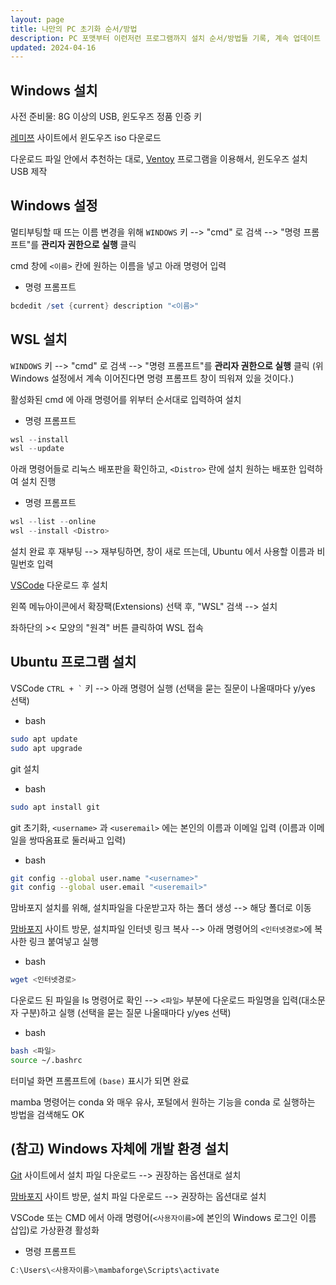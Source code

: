 ```yaml
---
layout: page
title: 나만의 PC 초기화 순서/방법
description: PC 포맷부터 이런저런 프로그램까지 설치 순서/방법들 기록, 계속 업데이트 예정
updated: 2024-04-16
---
```


## Windows 설치

사전 준비물: 8G 이상의 USB, 윈도우즈 정품 인증 키 

[레미쯔](https://remiz.co.kr/) 사이트에서 윈도우즈 iso 다운로드

다운로드 파일 안에서 추천하는 대로, [Ventoy](https://www.ventoy.net/en/index.html) 프로그램을 이용해서, 윈도우즈 설치 USB 제작

## Windows 설정

멀티부팅할 때 뜨는 이름 변경을 위해 `WINDOWS` 키 --> "cmd" 로 검색 --> "명령 프롬프트"를 **관리자 권한으로 실행** 클릭

cmd 창에 `<이름>` 칸에 원하는 이름을 넣고 아래 명령어 입력

- 명령 프롬프트
```powershell
bcdedit /set {current} description "<이름>"
```

## WSL 설치

`WINDOWS` 키 --> "cmd" 로 검색 --> "명령 프롬프트"를 **관리자 권한으로 실행** 클릭
(위 Windows 설정에서 계속 이어진다면 명령 프롬프트 창이 띄워져 있을 것이다.)

활성화된 cmd 에 아래 명령어를 위부터 순서대로 입력하여 설치

- 명령 프롬프트
```powershell
wsl --install
wsl --update
```

아래 명령어들로 리눅스 배포판을 확인하고, `<Distro>` 란에 설치 원하는 배포한 입력하여 설치 진행

- 명령 프롬프트
```powershell
wsl --list --online
wsl --install <Distro>
```

설치 완료 후 재부팅 --> 재부팅하면, 창이 새로 뜨는데, Ubuntu 에서 사용할 이름과 비밀번호 입력

[VSCode](https://code.visualstudio.com/Download) 다운로드 후 설치

왼쪽 메뉴아이콘에서 확장팩(Extensions) 선택 후, "WSL" 검색 --> 설치

좌하단의 >< 모양의 "원격" 버튼 클릭하여 WSL 접속

## Ubuntu 프로그램 설치

VSCode <code>CTRL + `</code> 키 --> 아래 명령어 실행 (선택을 묻는 질문이 나올때마다 y/yes 선택)

- bash
```bash
sudo apt update
sudo apt upgrade
```

git 설치

- bash
```bash
sudo apt install git
```

git 초기화, `<username>` 과 `<useremail>` 에는 본인의 이름과 이메일 입력 (이름과 이메일을 쌍따옴표로 둘러싸고 입력)

- bash
```bash
git config --global user.name "<username>"
git config --global user.email "<useremail>"
```

맘바포지 설치를 위해, 설치파일을 다운받고자 하는 폴더 생성 --> 해당 폴더로 이동

[맘바포지](https://github.com/conda-forge/miniforge/releases) 사이트 방문, 설치파일 인터넷 링크 복사 --> 아래 명령어의 `<인터넷경로>`에 복사한 링크 붙여넣고 실행

- bash
```bash
wget <인터넷경로>
```

다운로드 된 파일을 ls 명령어로 확인 --> `<파일>` 부분에 다운로드 파일명을 입력(대소문자 구분)하고 실행 (선택을 묻는 질문 나올때마다 y/yes 선택)

- bash
```bash
bash <파일>
source ~/.bashrc
```

터미널 화면 프롬프트에 `(base)` 표시가 되면 완료

mamba 명령어는 conda 와 매우 유사, 포털에서 원하는 기능을 conda 로 실행하는 방법을 검색해도 OK

## (참고) Windows 자체에 개발 환경 설치

[Git](https://git-scm.com/downloads) 사이트에서 설치 파일 다운로드 --> 권장하는 옵션대로 설치

[맘바포지](https://github.com/conda-forge/miniforge/releases) 사이트 방문, 설치 파일 다운로드 --> 권장하는 옵션대로 설치

VSCode 또는 CMD 에서 아래 명령어(`<사용자이름>`에 본인의 Windows 로그인 이름 삽입)로 가상환경 활성화

- 명령 프롬프트
```powershell
C:\Users\<사용자이름>\mambaforge\Scripts\activate
```
